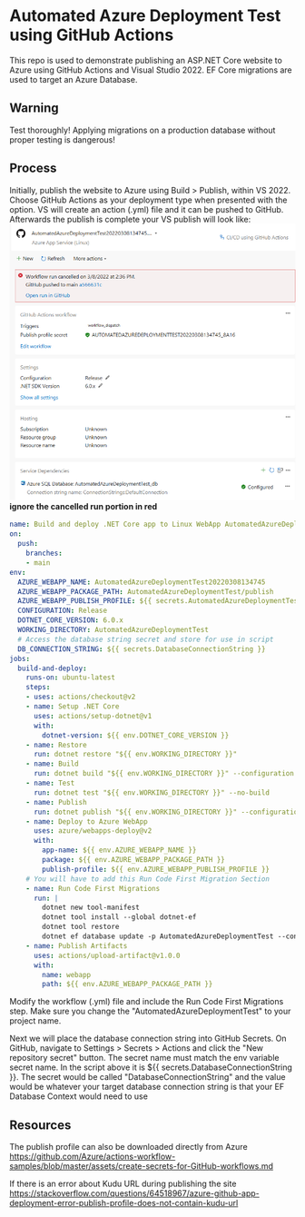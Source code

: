 # Automated Azure Deployment Test using GitHub Actions
This repo is used to demonstrate publishing an ASP.NET Core website to Azure using GitHub Actions and Visual Studio 2022. EF Core migrations are used to target an Azure Database.

## Warning
Test thoroughly! Applying migrations on a production database without proper testing is dangerous!

## Process
Initially, publish the website to Azure using Build > Publish, within VS 2022. Choose GitHub Actions as your deployment type when presented with the option. VS will create an action (.yml) file and it can be pushed to GitHub.
Afterwards the publish is complete your VS publish will look like:
![VS Publish Screen](screenshots/VS2022_Publish_Option.png)
**ignore the cancelled run portion in red**

```yml
name: Build and deploy .NET Core app to Linux WebApp AutomatedAzureDeploymentTest20220308134745
on:
  push:
    branches:
    - main
env:
  AZURE_WEBAPP_NAME: AutomatedAzureDeploymentTest20220308134745
  AZURE_WEBAPP_PACKAGE_PATH: AutomatedAzureDeploymentTest/publish
  AZURE_WEBAPP_PUBLISH_PROFILE: ${{ secrets.AutomatedAzureDeploymentTest20220308134745_8a16 }}
  CONFIGURATION: Release
  DOTNET_CORE_VERSION: 6.0.x
  WORKING_DIRECTORY: AutomatedAzureDeploymentTest
  # Access the database string secret and store for use in script
  DB_CONNECTION_STRING: ${{ secrets.DatabaseConnectionString }}
jobs:
  build-and-deploy:
    runs-on: ubuntu-latest
    steps:
    - uses: actions/checkout@v2
    - name: Setup .NET Core
      uses: actions/setup-dotnet@v1
      with:
        dotnet-version: ${{ env.DOTNET_CORE_VERSION }}
    - name: Restore
      run: dotnet restore "${{ env.WORKING_DIRECTORY }}"
    - name: Build
      run: dotnet build "${{ env.WORKING_DIRECTORY }}" --configuration ${{ env.CONFIGURATION }} --no-restore
    - name: Test
      run: dotnet test "${{ env.WORKING_DIRECTORY }}" --no-build
    - name: Publish
      run: dotnet publish "${{ env.WORKING_DIRECTORY }}" --configuration ${{ env.CONFIGURATION }} --no-build --output "${{ env.AZURE_WEBAPP_PACKAGE_PATH }}"
    - name: Deploy to Azure WebApp
      uses: azure/webapps-deploy@v2
      with:
        app-name: ${{ env.AZURE_WEBAPP_NAME }}
        package: ${{ env.AZURE_WEBAPP_PACKAGE_PATH }}
        publish-profile: ${{ env.AZURE_WEBAPP_PUBLISH_PROFILE }}
    # You will have to add this Run Code First Migration Section
    - name: Run Code First Migrations
      run: |
        dotnet new tool-manifest
        dotnet tool install --global dotnet-ef
        dotnet tool restore
        dotnet ef database update -p AutomatedAzureDeploymentTest --connection "${{ env.DB_CONNECTION_STRING }}"
    - name: Publish Artifacts
      uses: actions/upload-artifact@v1.0.0
      with:
        name: webapp
        path: ${{ env.AZURE_WEBAPP_PACKAGE_PATH }}
```
Modify the workflow (.yml) file and include the Run Code First Migrations step. Make sure you change the "AutomatedAzureDeploymentTest" to your project name.

Next we will place the database connection string into GitHub Secrets. On GitHub, navigate to Settings > Secrets > Actions and click the "New repository secret" button.
The secret name must match the env variable secret name. In the script above it is ${{ secrets.DatabaseConnectionString }}. The secret would be called "DatabaseConnectionString" and the value would be whatever your target database connection string is that your EF Database Context would need to use

## Resources
The publish profile can also be downloaded directly from Azure
https://github.com/Azure/actions-workflow-samples/blob/master/assets/create-secrets-for-GitHub-workflows.md

If there is an error about Kudu URL during publishing the site
https://stackoverflow.com/questions/64518967/azure-github-app-deployment-error-publish-profile-does-not-contain-kudu-url
